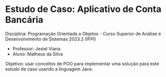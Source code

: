 # Estudo de Caso: Aplicativo de Conta Bancária
Disciplina: Programação Orientada a Objetos - Curso Superior de Análise e Desenvolvimento de Sistemas 2023.2 (IFPI)
- Professor: Jesiel Viana
- Aluno: Matheus da Silva

Objetivo: usar conceitos de POO para implementar uma solução para este estudo de caso usando a linguagem Java.
